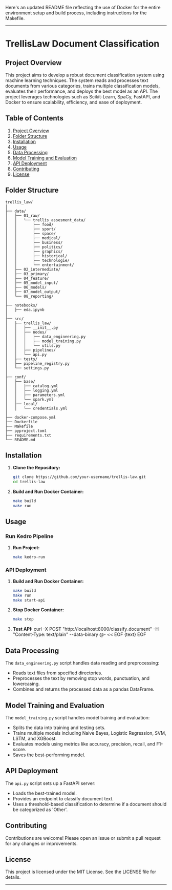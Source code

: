 Here's an updated README file reflecting the use of Docker for the entire environment setup and build process, including instructions for the Makefile.

---

# TrellisLaw Document Classification

## Project Overview

This project aims to develop a robust document classification system using machine learning techniques. The system reads and processes text documents from various categories, trains multiple classification models, evaluates their performance, and deploys the best model as an API. The project leverages technologies such as Scikit-Learn, SpaCy, FastAPI, and Docker to ensure scalability, efficiency, and ease of deployment.

## Table of Contents

1. [Project Overview](#project-overview)
2. [Folder Structure](#folder-structure)
3. [Installation](#installation)
4. [Usage](#usage)
5. [Data Processing](#data-processing)
6. [Model Training and Evaluation](#model-training-and-evaluation)
7. [API Deployment](#api-deployment)
8. [Contributing](#contributing)
9. [License](#license)

## Folder Structure

```
trellis_law/
│
├── data/
│   ├── 01_raw/
│   │   └── trellis_assesment_data/
│   │       ├── food/
│   │       ├── sport/
│   │       ├── space/
│   │       ├── medical/
│   │       ├── business/
│   │       ├── politics/
│   │       ├── graphics/
│   │       ├── historical/
│   │       ├── technologie/
│   │       └── entertainment/
│   ├── 02_intermediate/
│   ├── 03_primary/
│   ├── 04_feature/
│   ├── 05_model_input/
│   ├── 06_models/
│   ├── 07_model_output/
│   └── 08_reporting/
│
├── notebooks/
│   ├── eda.ipynb
│
├── src/
│   ├── trellis_law/
│   │   ├── __init__.py
│   │   ├── nodes/
│   │   │   ├── data_engineering.py
│   │   │   ├── model_training.py
│   │   │   └── utils.py
│   │   ├── pipelines/
│   │   └── api.py
│   ├── tests/
│   ├── pipeline_registry.py
│   └── settings.py
│
├── conf/
│   ├── base/
│   │   ├── catalog.yml
│   │   ├── logging.yml
│   │   ├── parameters.yml
│   │   └── spark.yml
│   ├── local/
│   │   └── credentials.yml
│
├── docker-compose.yml
├── Dockerfile
├── Makefile
├── pyproject.toml
├── requirements.txt
└── README.md
```

## Installation

1. **Clone the Repository:**
   ```bash
   git clone https://github.com/your-username/trellis-law.git
   cd trellis-law
   ```

2. **Build and Run Docker Container:**
   ```bash
   make build
   make run
   ```

## Usage

### Run Kedro Pipeline

1. **Run Project:**
   ```bash
   make kedro-run
   ```

### API Deployment

1. **Build and Run Docker Container:**
   ```bash
   make build
   make run
   make start-api

   ```

2. **Stop Docker Container:**
   ```bash
   make stop
   ```

3. **Test API:**
   curl -X POST "http://localhost:8000/classify_document" -H "Content-Type: text/plain" --data-binary @- << EOF
{text}
EOF


## Data Processing

The `data_engineering.py` script handles data reading and preprocessing:
- Reads text files from specified directories.
- Preprocesses the text by removing stop words, punctuation, and lowercasing.
- Combines and returns the processed data as a pandas DataFrame.

## Model Training and Evaluation

The `model_training.py` script handles model training and evaluation:
- Splits the data into training and testing sets.
- Trains multiple models including Naive Bayes, Logistic Regression, SVM, LSTM, and XGBoost.
- Evaluates models using metrics like accuracy, precision, recall, and F1-score.
- Saves the best-performing model.

## API Deployment

The `api.py` script sets up a FastAPI server:
- Loads the best-trained model.
- Provides an endpoint to classify document text.
- Uses a threshold-based classification to determine if a document should be categorized as 'Other'.

## Contributing

Contributions are welcome! Please open an issue or submit a pull request for any changes or improvements.

## License

This project is licensed under the MIT License. See the LICENSE file for details.

---